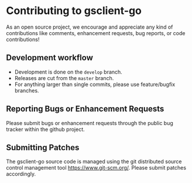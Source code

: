 # Contributing to gsclient-go

As an open source project, we encourage and appreciate any kind of contributions like comments,
enhancement requests, bug reports, or code contributions!

## Development workflow

* Development is done on the `develop` branch.
* Releases are cut from the `master` branch.
* For anything larger than single commits, please use feature/bugfix branches.

## Reporting Bugs or Enhancement Requests

Please submit bugs or enhancement requests through the public bug tracker within the
github project.

## Submitting Patches

The gsclient-go source code is managed using the git distributed source control 
management tool <https://www.git-scm.org/>. Please submit patches accordingly.

